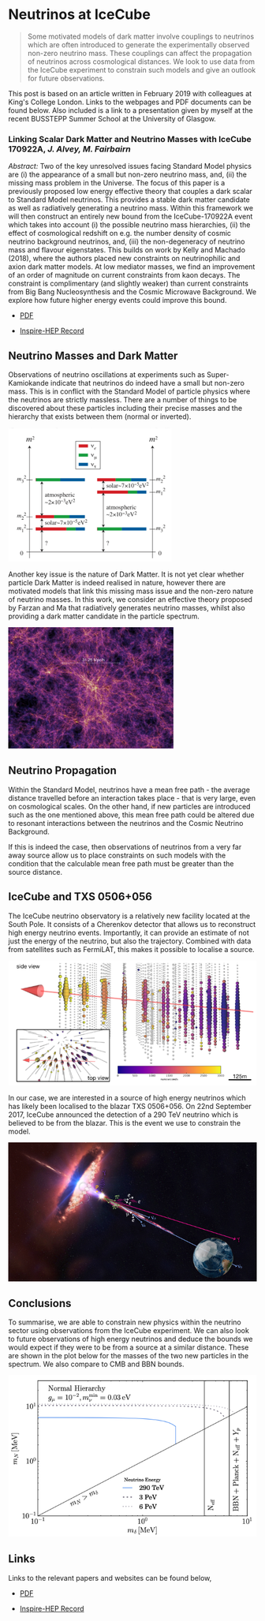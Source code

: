 # Neutrinos at IceCube

> Some motivated models of dark matter involve couplings to neutrinos which are often introduced to generate the experimentally observed non-zero neutrino mass. These couplings can affect the propagation of neutrinos across cosmological distances. We look to use data from the IceCube experiment to constrain such models and give an outlook for future observations.

This post is based on an article written in February 2019 with colleagues at King's College London. Links to the webpages and PDF documents can be found below. Also included is a link to a presentation given by myself at the recent BUSSTEPP Summer School at the University of Glasgow.

### Linking Scalar Dark Matter and Neutrino Masses with IceCube 170922A, *J. Alvey, M. Fairbairn*

*Abstract:* Two of the key unresolved issues facing Standard Model physics are (i) the appearance of a small but non-zero neutrino mass, and, (ii) the missing mass problem in the Universe. The focus of this paper is a previously proposed low energy effective theory that couples a dark scalar to Standard Model neutrinos. This provides a stable dark matter candidate as well as radiatively generating a neutrino mass. Within this framework we will then construct an entirely new bound from the IceCube-170922A event which takes into account (i) the possible neutrino mass hierarchies, (ii) the effect of cosmological redshift on e.g. the number density of cosmic neutrino background neutrinos, and, (iii) the non-degeneracy of neutrino mass and flavour eigenstates. This builds on work by Kelly and Machado (2018), where the authors placed new constraints on neutrinophilic and axion dark matter models. At low mediator masses, we find an improvement of an order of magnitude on current constraints from kaon decays. The constraint is complimentary (and slightly weaker) than current constraints from Big Bang Nucleosynthesis and the Cosmic Microwave Background. We explore how future higher energy events could improve this bound.

* <a href="https://arxiv.org/pdf/1902.01450.pdf" target="blank_"><i class="fa fa-file-pdf-o" aria-hidden="true"></i> PDF</a> 

* <a href="http://inspirehep.net/record/1718572" target="blank_"><i class="fa fa-external-link" aria-hidden="true"></i> Inspire-HEP Record</a>

## Neutrino Masses and Dark Matter

Observations of neutrino oscillations at experiments such as Super-Kamiokande indicate that neutrinos do indeed have a small but non-zero mass. This is in conflict with the Standard Model of particle physics where the neutrinos are strictly massless. There are a number of things to be discovered about these particles including their precise masses and the hierarchy that exists between them (normal or inverted).

![neutrinomasses](img/neutrino-masses.png)

Another key issue is the nature of Dark Matter. It is not yet clear whether particle Dark Matter is indeed realised in nature, however there are motivated models that link this missing mass issue and the non-zero nature of neutrino masses. In this work, we consider an effective theory proposed by Farzan and Ma that radiatively generates neutrino masses, whilst also providing a dark matter candidate in the particle spectrum.

![darkmatter](img/dark-matter-millenium.png)

## Neutrino Propagation

Within the Standard Model, neutrinos have a mean free path - the average distance travelled before an interaction takes place - that is very large, even on cosmological scales. On the other hand, if new particles are introduced such as the one mentioned above, this mean free path could be altered due to resonant interactions between the neutrinos and the Cosmic Neutrino Background.

If this is indeed the case, then observations of neutrinos from a very far away source allow us to place constraints on such models with the condition that the calculable mean free path must be greater than the source distance.

## IceCube and TXS 0506+056

The IceCube neutrino observatory is a relatively new facility located at the South Pole. It consists of a Cherenkov detector that allows us to reconstruct high energy neutrino events. Importantly, it can provide an estimate of not just the energy of the neutrino, but also the trajectory. Combined with data from satellites such as FermiLAT, this makes it possible to localise a source.

![icecubedetector](img/icecube-detector.png)

In our case, we are interested in a source of high energy neutrinos which has likely been localised to the blazar TXS 0506+056. On 22nd September 2017, IceCube announced the detection of a 290 TeV neutrino which is believed to be from the blazar. This is the event we use to constrain the model.

![blazar](img/blazar.png)

## Conclusions

To summarise, we are able to constrain new physics within the neutrino sector using observations from the IceCube experiment. We can also look to future observations of high energy neutrinos and deduce the bounds we would expect if they were to be from a source at a similar distance. These are shown in the plot below for the masses of the two new particles in the spectrum. We also compare to CMB and BBN bounds.

![icecuberesults](img/icecube-results.png)

## Links

Links to the relevant papers and websites can be found below,

* <a href="https://arxiv.org/pdf/1902.01450.pdf" target="blank_"><i class="fa fa-file-pdf-o" aria-hidden="true"></i> PDF</a> 

* <a href="http://inspirehep.net/record/1718572" target="blank_"><i class="fa fa-external-link" aria-hidden="true"></i> Inspire-HEP Record</a>
